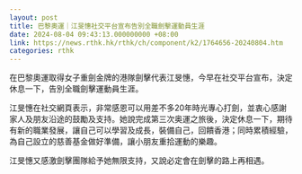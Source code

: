 ```yaml
---
layout: post
title: 巴黎奧運｜江旻憓社交平台宣布告別全職劍擊運動員生涯
date: 2024-08-04 09:43:13.000000000 +08:00
link: https://news.rthk.hk/rthk/ch/component/k2/1764656-20240804.htm
categories: rthk
---
```


在巴黎奧運取得女子重劍金牌的港隊劍擊代表江旻憓，今早在社交平台宣布，決定休息一下，告別全職劍擊運動員生涯。

江旻憓在社交網頁表示，非常感恩可以用差不多20年時光專心打劍，並衷心感謝家人及朋友沿途的鼓勵及支持。她說完成第三次奥運之旅後，決定休息一下，期待有新的職業發展，讓自己可以學習及成長，裝備自己，回饋香港；同時累積經驗，為自己設立的慈善基金做好準備，讓小朋友重拾運動的樂趣。

江旻憓又感激劍擊團隊給予她無限支持，又說必定會在劍擊的路上再相遇。
